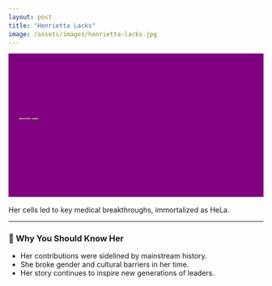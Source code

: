 ```yaml
---
layout: post
title: "Henrietta Lacks"
image: /assets/images/henrietta-lacks.jpg
---
```


![Henrietta Lacks](/assets/images/henrietta-lacks.jpg)

Her cells led to key medical breakthroughs, immortalized as HeLa.

---

### 🌟 Why You Should Know Her

- Her contributions were sidelined by mainstream history.
- She broke gender and cultural barriers in her time.
- Her story continues to inspire new generations of leaders.

